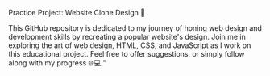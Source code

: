 Practice Project: Website Clone Design 🚀

This GitHub repository is dedicated to my journey of honing web design and development skills by recreating a popular website's design. Join me in exploring the art of web design, HTML, CSS, and JavaScript as I work on this educational project. Feel free to offer suggestions, or simply follow along with my progress 🌐💻."